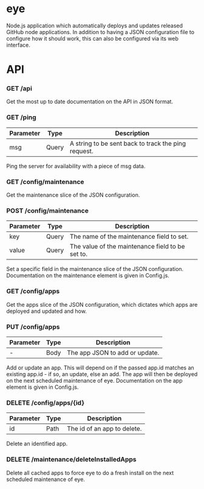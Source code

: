 # eye
Node.js application which automatically deploys and updates released GitHub node applications. In addition to having a JSON configuration file to configure how it should work, this can also be configured via its web interface.

# API

### GET /api
Get the most up to date documentation on the API in JSON format.

### GET /ping

| Parameter | Type | Description |
| --------- | ---- | ----------- |
| msg | Query | A string to be sent back to track the ping request. |

Ping the server for availability with a piece of msg data.

### GET /config/maintenance

Get the maintenance slice of the JSON configuration.

### POST /config/maintenance

| Parameter | Type | Description |
| --------- | ---- | ----------- |
| key | Query | The name of the maintenance field to set. |
| value | Query | The value of the maintenance field to be set to. |

Set a specific field in the maintenance slice of the JSON configuration. Documentation on the maintenance element is given in Config.js.

### GET /config/apps

Get the apps slice of the JSON configuration, which dictates which apps are deployed and updated and how.

### PUT /config/apps

| Parameter | Type | Description |
| --------- | ---- | ----------- |
| - | Body | The app JSON to add or update. |

Add or update an app. This will depend on if the passed app.id matches an existing app.id - if so, an update, else an add. The app will then be deployed on the next scheduled maintenance of eye. Documentation on the app element is given in Config.js.

### DELETE /config/apps/{id}

| Parameter | Type | Description |
| --------- | ---- | ----------- |
| id | Path | The id of an app to delete. |

Delete an identified app.

### DELETE /maintenance/deleteInstalledApps

Delete all cached apps to force eye to do a fresh install on the next scheduled maintenance of eye.
